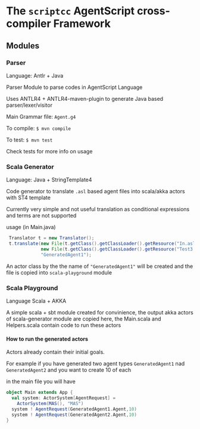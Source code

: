 # The `scriptcc` AgentScript cross-compiler Framework

## Modules

### Parser
Language: Antlr + Java

Parser Module to parse codes in AgentScript Language

Uses ANTLR4 + ANTLR4-maven-plugin to generate Java based parser/lexer/visitor

Main Grammar file: `Agent.g4`

To compile: `$ mvn compile`

To test: `$ mvn test`

Check tests for more info on usage

### Scala Generator
Language: Java + StringTemplate4

Code generator to translate `.asl` based agent files into scala/akka actors with ST4 template

Currently very simple and not useful translation as conditional expressions and terms are not supported

usage (in Main.java)

```java
 Translator t = new Translator();
 t.translate(new File(t.getClass().getClassLoader().getResource("In.asl").getFile()).getAbsolutePath(),
             new File(t.getClass().getClassLoader().getResource("Test3.scala.stg").getFile()).getAbsolutePath(),
             "GeneratedAgent1");
```

An actor class by the the name of `"GeneratedAgent1"` will be created and the file is copied into `scala-playground` module

### Scala Playground
Language Scala + AKKA

A simple scala + sbt module created for convinience, the output akka actors of scala-generator module are copied here, the Main.scala and Helpers.scala contain code to run these actors

#### How to run the generated actors
Actors already contain their initial goals.

For example if you have generated two agent types `GeneratedAgent1` nad `GeneratedAgent2` and you want to create 10 of each

in the main file you will have

```scala
object Main extends App {
  val system: ActorSystem[AgentRequest] =
    ActorSystem(MAS(), "MAS")
  system ! AgentRequest(GeneratedAgent1.Agent,10)
  system ! AgentRequest(GeneratedAgent2.Agent,10)
}
```